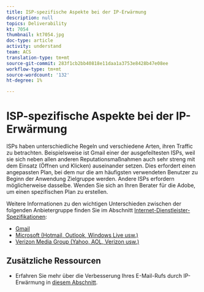 ```yaml
---
title: ISP-spezifische Aspekte bei der IP-Erwärmung
description: null
topics: Deliverability
kt: 7054
thumbnail: kt7054.jpg
doc-type: article
activity: understand
team: ACS
translation-type: tm+mt
source-git-commit: 283f1cb2bb40818e11daa1a3753e8428b47e08ee
workflow-type: tm+mt
source-wordcount: '132'
ht-degree: 1%

---
```



# ISP-spezifische Aspekte bei der IP-Erwärmung

ISPs haben unterschiedliche Regeln und verschiedene Arten, ihren Traffic zu betrachten. Beispielsweise ist Gmail einer der ausgefeiltesten ISPs, weil sie sich neben allen anderen Reputationsmaßnahmen auch sehr streng mit dem Einsatz (Öffnen und Klicken) auseinander setzen. Dies erfordert einen angepassten Plan, bei dem nur die am häufigsten verwendeten Benutzer zu Beginn der Anwendung Zielgruppe werden. Andere ISPs erfordern möglicherweise dasselbe. Wenden Sie sich an Ihren Berater für die Adobe, um einen spezifischen Plan zu erstellen.

Weitere Informationen zu den wichtigen Unterschieden zwischen der folgenden Anbietergruppe finden Sie im Abschnitt [Internet-Dienstleister-Spezifikationen](/help/internet-service-provider-specifics/overview.md):

* [Gmail](/help/internet-service-provider-specifics/gmail.md)
* [Microsoft (Hotmail, Outlook, Windows Live usw.)](/help/internet-service-provider-specifics/microsoft.md)
* [Verizon Media Group (Yahoo, AOL, Verizon usw.)](/help/internet-service-provider-specifics/verizon-media-group.md)

## Zusätzliche Ressourcen

* Erfahren Sie mehr über die Verbesserung Ihres E-Mail-Rufs durch IP-Erwärmung in [diesem Abschnitt](/help/additional-resources/increase-reputation-with-ip-warming.md).
